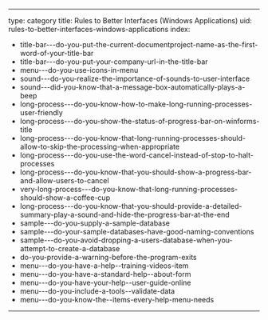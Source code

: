 
---
type: category
title: Rules to Better Interfaces (Windows Applications)
uid: rules-to-better-interfaces-windows-applications
index:
 - title-bar---do-you-put-the-current-documentproject-name-as-the-first-word-of-your-title-bar
 - title-bar---do-you-put-your-company-url-in-the-title-bar
 - menu---do-you-use-icons-in-menu
 - sound---do-you-realize-the-importance-of-sounds-to-user-interface
 - sound---did-you-know-that-a-message-box-automatically-plays-a-beep
 - long-process---do-you-know-how-to-make-long-running-processes-user-friendly
 - long-process---do-you-show-the-status-of-progress-bar-on-winforms-title
 - long-process---do-you-know-that-long-running-processes-should-allow-to-skip-the-processing-when-appropriate
 - long-process---do-you-use-the-word-cancel-instead-of-stop-to-halt-processes
 - long-process---do-you-know-that-you-should-show-a-progress-bar-and-allow-users-to-cancel
 - very-long-process---do-you-know-that-long-running-processes-should-show-a-coffee-cup
 - long-process---do-you-know-that-you-should-provide-a-detailed-summary-play-a-sound-and-hide-the-progress-bar-at-the-end
 - sample---do-you-supply-a-sample-database
 - sample---do-your-sample-databases-have-good-naming-conventions
 - sample---do-you-avoid-dropping-a-users-database-when-you-attempt-to-create-a-database
 - do-you-provide-a-warning-before-the-program-exits
 - menu---do-you-have-a-help--training-videos-item
 - menu---do-you-have-a-standard-help--about-form
 - menu---do-you-have-your-help--user-guide-online
 - menu---do-you-include-a-tools--validate-data
 - menu---do-you-know-the--items-every-help-menu-needs
---




